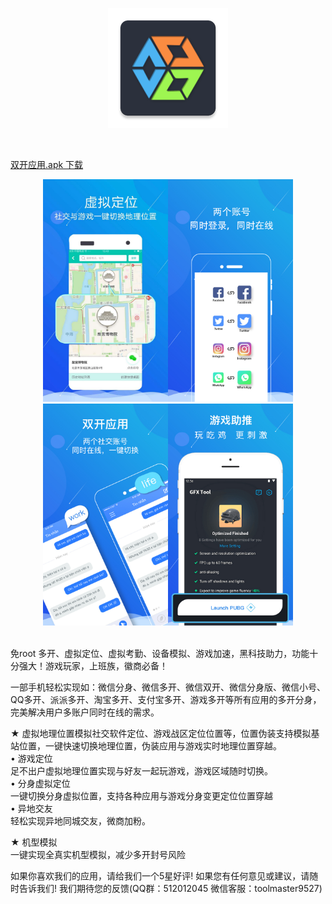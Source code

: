 <p align='center'>
<img src='https://github.com/MostFun0/VBOX/blob/master/picture/vbox.png' style='max-width:600px'/>
</p>
<br>

<a href="https://github.com/MostFun0/VBOX/raw/master/apk/%E5%8F%8C%E5%BC%80%E5%BA%94%E7%94%A8.apk" target="_blank">双开应用.apk 下载</a>

<center class="half">
    <img src="https://github.com/MostFun0/VBOX/blob/master/picture/picture4.jpg" width="200"/><img src="https://github.com/MostFun0/VBOX/blob/master/picture/picture1%20cn.jpg" width="200"/><img src="https://github.com/MostFun0/VBOX/blob/master/picture/picture2%20cn.jpg" width="200"/><img src="https://github.com/MostFun0/VBOX/blob/master/picture/picture3%20cn.jpg" width="200"/>
</center>


<br>


免root 多开、虚拟定位、虚拟考勤、设备模拟、游戏加速，黑科技助力，功能十分强大！游戏玩家，上班族，徽商必备！

一部手机轻松实现如：微信分身、微信多开、微信双开、微信分身版、微信小号、QQ多开、派派多开、淘宝多开、支付宝多开、游戏多开等所有应用的多开分身，完美解决用户多账户同时在线的需求。

★ 虚拟地理位置模拟社交软件定位、游戏战区定位位置等，位置伪装支持模拟基站位置，一键快速切换地理位置，伪装应用与游戏实时地理位置穿越。
<br>
• 游戏定位<br>
	足不出户虚拟地理位置实现与好友一起玩游戏，游戏区域随时切换。<br>
• 分身虚拟定位<br>
	一键切换分身虚拟位置，支持各种应用与游戏分身变更定位位置穿越<br>
• 异地交友<br>
	轻松实现异地同城交友，微商加粉。<br>

★ 机型模拟<br>
	一键实现全真实机型模拟，减少多开封号风险<br>

如果你喜欢我们的应用，请给我们一个5星好评!
如果您有任何意见或建议，请随时告诉我们! 我们期待您的反馈(QQ群：512012045 微信客服：toolmaster9527)
